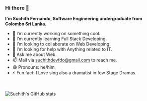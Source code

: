 ### Hi there 👋
**I'm Suchith Fernando, Software Engineering undergraduate from Colombo Sri Lanka.**



- 🔭 I’m currently working on something cool.
- 🌱 I’m currently learning Full Stack Developing.
- 👯 I’m looking to collaborate on Web Developing.
- 🤔 I’m looking for help with Anything related to IT.
- 💬 Ask me about Web.
- 📫 Mail via suchithdevfdo@gmail.com to reach me.
- 😄 Pronouns: he/him
- ⚡ Fun fact: I Love sing also a dramatist in few Stage Dramas.
<br>

![Suchith's GitHub stats](https://github-readme-stats.vercel.app/api?username=Suchithfernando&theme=dark&show_icons=true)
